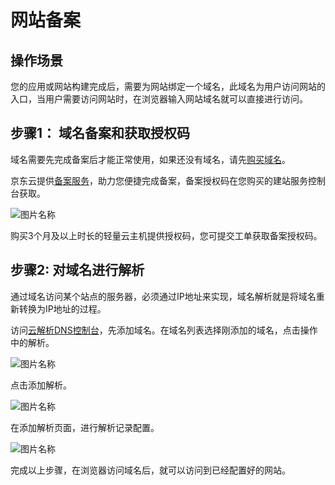 # 网站备案


## 操作场景
您的应用或网站构建完成后，需要为网站绑定一个域名，此域名为用户访问网站的入口，当用户需要访问网站时，在浏览器输入网站域名就可以直接进行访问。




## 步骤1： 域名备案和获取授权码

域名需要先完成备案后才能正常使用，如果还没有域名，请先[购买域名](https://net.jdcloud.com)。

京东云提供[备案服务](https://record-console.jdcloud.com)，助力您便捷完成备案，备案授权码在您购买的建站服务控制台获取。

![图片名称](https://img1.jcloudcs.com/image/docs/site-21.png)



购买3个月及以上时长的轻量云主机提供授权码，您可提交工单获取备案授权码。





## 步骤2: 对域名进行解析

通过域名访问某个站点的服务器，必须通过IP地址来实现，域名解析就是将域名重新转换为IP地址的过程。

访问[云解析DNS控制台](https://dns-console.jdcloud.com/list)，先添加域名。在域名列表选择刚添加的域名，点击操作中的解析。

![图片名称](https://img1.jcloudcs.com/image/docs/site0324-2.png)


点击添加解析。

![图片名称](https://img1.jcloudcs.com/image/docs/site0324-3.png)

在添加解析页面，进行解析记录配置。

![图片名称](https://img1.jcloudcs.com/image/docs/site0324-4.png)








完成以上步骤，在浏览器访问域名后，就可以访问到已经配置好的网站。

